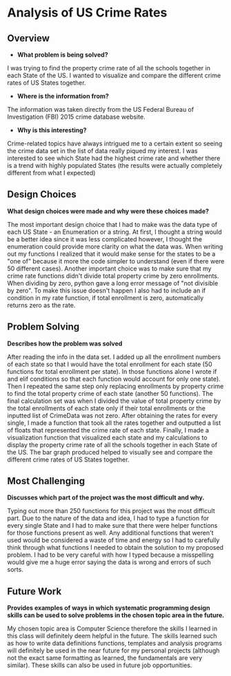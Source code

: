 # Analysis of US Crime Rates

## **Overview**
- **What problem is being solved?**
  
I was trying to find the property crime rate of all the schools together in each State of the US. I wanted to visualize and compare the different crime rates of US States together. 

- **Where is the information from?**
  
The information was taken directly from the US Federal Bureau of Investigation (FBI) 2015 crime database website.

- **Why is this interesting?**
  
Crime-related topics have always intrigued me to a certain extent so seeing the crime data set in the list of data really piqued my interest. I was interested to see which State had the highest crime rate and whether there is a trend with highly populated States (the results were actually completely different from what I expected)

## **Design Choices**

**What design choices were made and why were these choices made?**

The most important design choice that I had to make was the data type of each US State - an Enumeration or a string. At first, I thought a string would be a better idea since it was less complicated however, I thought the enumeration could provide more clarity on what the data was. When writing out my functions I realized that it would make sense for the states to be a "one of" because it more the code simpler to understand (even if there were 50 different cases).
Another important choice was to make sure that my crime rate functions didn't divide total property crime by zero enrollments. When dividing by zero, python gave a long error message of "not divisible by zero". To make this issue doesn't happen I also had to include an if condition in my rate function, if total enrollment is zero, automatically returns zero as the rate.

## **Problem Solving**
**Describes how the problem was solved**

After reading the info in the data set. I added up all the enrollment numbers of each state so that I would have the total enrollment for each state (50 functions for total enrollment per state). In those functions alone I wrote if and elif conditions so that each function would account for only one state). Then I repeated the same step only replacing enrollments by property crime to find the total property crime of each state (another 50 functions). The final calculation set was when I divided the value of total property crime by the total enrollments of each state only if their total enrollments or the inputted list of CrimeData was not zero. After obtaining the rates for every single, I made a function that took all the rates together and outputted a list of floats that represented the crime rate of each state. Finally, I made a visualization function that visualized each state and my calculations to display the property crime rate of all the schools together in each State of the US. The bar graph produced helped to visually see and compare the different crime rates of US States together.

## **Most Challenging**
**Discusses which part of the project was the most difficult and why.**

Typing out more than 250 functions for this project was the most difficult part. Due to the nature of the data and idea, I had to type a function for every single State and I had to make sure that there were helper functions for those functions present as well. Any additional functions that weren't used would be considered a waste of time and energy so I had to carefully think through what functions I needed to obtain the solution to my proposed problem. I had to be very careful with how I typed because a misspelling would give me a huge error saying the data is wrong and errors of such sorts. 

## **Future Work**
**Provides examples of ways in which systematic programming design skills can be used to solve problems in the chosen topic area in the future.**

My chosen topic area is Computer Science therefore the skills I learned in this class will definitely deem helpful in the future. The skills learned such as how to write data definitions functions, templates and analysis programs will definitely be used in the near future for my personal projects (although not the exact same formatting as learned, the fundamentals are very similar). These skills can also be used in future job opportunities.
